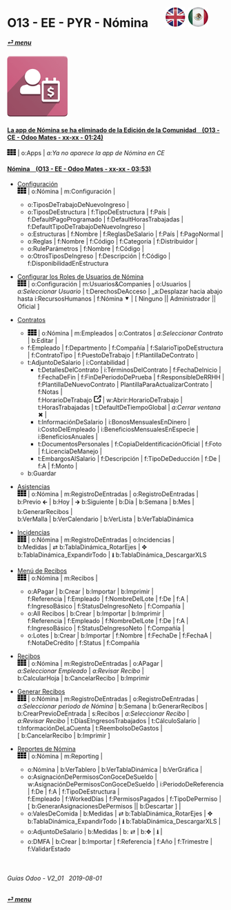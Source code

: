# O13 - EE - PYR - Nómina &nbsp;&nbsp;&nbsp;&nbsp; [![en-uk](/doc/img/en-uk_flag_button_small.png)](/en-uk/o13/ee/pyr/en-uk-o13-ee-pyr-payroll-guides.md) [ ![es-mx](/doc/img/es-mx_flag_button_small.png)](/es-mx/o13/ee/pyr/es-mx-o13-ee-pyr-payroll-guides.md)
#### [_&#x23CE; menu_](/es-mx/o13/ee/es-mx-o13-ee-guides-menu.md)  
### ![pyr](/doc/img/hr_payroll.png)

#### [La app de Nómina se ha eliminado de la Edición de la Comunidad &nbsp;&nbsp; (O13 - CE - Odoo Mates - xx-xx - 01:24)](https://youtube.com/embed/ssrMiPrdbQQ?autoplay=1&start=0&end=0&rel=0)  
[***Sync***]: # (es-mx-o13-ce-pyr-payroll-guides)  
![apps](/doc/img/apps.png) | o:Apps | _a:Ya no aparece la app de Nómina en CE_

#### [Nómina &nbsp;&nbsp; (O13 - EE - Odoo Mates - xx-xx - 03:53)](https://youtube.com/embed/AOuV7cD0PE0?autoplay=1&start=0&end=0&rel=0&nocount)  

- [Configuración](https://youtube.com/embed/AOuV7cD0PE0?autoplay=1&start=112&end=134&rel=0)  
  ![apps](/doc/img/apps.png) | o:Nómina | m:Configuración |  
  - o:TiposDeTrabajoDeNuevoIngreso |  
  - o:TiposDeEstructura | f:TipoDeEstructura | f:País |  
    f:DefaultPagoProgramado | f:DefaultHorasTrabajadas | f:DefaultTipoDeTrabajoDeNuevoIngreso |  
  - o:Estructuras | f:Nombre | f:ReglasDeSalario | f:País | f:PagoNormal |  
  - o:Reglas | f:Nombre | f:Código | f:Categoría | f:Distribuidor |  
  - o:RuleParámetros | f:Nombre | f:Código |  
  - o:OtrosTiposDeIngreso | f:Descripción | f:Código | f:DisponibilidadEnEstructura  
  
- [Configurar los Roles de Usuarios de Nómina](https://youtube.com/embed/AOuV7cD0PE0?autoplay=1&start=199&end=218&rel=0)  
  ![apps](/doc/img/apps.png) | o:Configuración | m:Usuarios&Companies | o:Usuarios |  
  _a:Seleccionar Usuario_ | t:DerechosDeAcceso | _a:Desplazar hacia abajo hasta i:RecursosHumanos | f:Nómina &#x2BC6; | \[ Ninguno || Administrador || Oficial ]  
  
- [Contratos](https://youtube.com/embed/AOuV7cD0PE0?autoplay=1&start=0&end=74&rel=0)  
  - ![apps](/doc/img/apps.png) | o:Nómina | m:Empleados | o:Contratos | _a:Seleccionar Contrato_ | b:Editar |  
  - f:Empleado | f:Departmento | f:Compañía | f:SalarioTipoDeEstructura | f:ContratoTipo | f:PuestoDeTrabajo | f:PlantillaDeContrato |  
  - t:AdjuntoDeSalario | i:Contabilidad |  
    - t:DetallesDelContrato | i:TérminosDelContrato | f:FechaDeInicio | f:FechaDeFin | f:FinDePeriodoDePrueba | f:ResponsibleDeRRHH |  
      f:PlantillaDeNuevoContrato | PlantillaParaActualizarContrato | f:Notas |  
      f:HorarioDeTrabajo ![show_catalog](/doc/img/show_catalog.png) | w:Abrir:HorarioDeTrabajo | t:HorasTrabajadas | t:DefaultDeTiempoGlobal | _a:Cerrar ventana_ &#x2716; |  
    - t:InformaciónDeSalario | i:BonosMensualesEnDinero | i:CostoDelEmpleado | i:BeneficiosMensualesEnEspecie | i:BeneficiosAnuales |  
    - t:DocumentosPersonales | f:CopiaDeIdentificaciónOficial | f:Foto | f:LicenciaDeManejo |  
    - t:EmbargosAlSalario | f:Descripción | f:TipoDeDeducción | f:De | f:A | f:Monto |  
  - b:Guardar  

- [Asistencias](https://youtube.com/embed/AOuV7cD0PE0?autoplay=1&start=75&end=94&rel=0)  
  ![apps](/doc/img/apps.png) | o:Nómina | m:RegistroDeEntradas | o:RegistroDeEntradas |  
  b:Previo &#x1F870; | b:Hoy | &#x1F872; b:Siguiente | b:Día | b:Semana | b:Mes | b:GenerarRecibos |  
  b:VerMalla | b:VerCalendario | b:VerLista | b:VerTablaDinámica  
  
- [Incidencias](https://youtube.com/embed/AOuV7cD0PE0?autoplay=1&start=95&end=105&rel=0)  
  ![apps](/doc/img/apps.png) | o:Nómina | m:RegistroDeEntradas | o:Incidencias |  
  b:Medidas | &#x21C4; b:TablaDinámica_RotarEjes | &#x2725; b:TablaDinámica_ExpandirTodo | **&#x2B73;** b:TablaDinámica_DescargarXLS  
  
- [Menú de Recibos](https://youtube.com/embed/AOuV7cD0PE0?autoplay=1&start=223&end=228&rel=0)  
  ![apps](/doc/img/apps.png) | o:Nómina | m:Recibos |  
  - o:APagar | b:Crear | b:Importar | b:Imprimir |  
    f:Referencia | f:Empleado | f:NombreDelLote | f:De | f:A | f:IngresoBásico | f:StatusDeIngresoNeto | f:Compañía |  
  - o:All Recibos | b:Crear | b:Importar | b:Imprimir |  
    f:Referencia | f:Empleado | f:NombreDelLote | f:De | f:A | f:IngresoBásico | f:StatusDeIngresoNeto | f:Compañía |  
  - o:Lotes | b:Crear | b:Importar | f:Nombre | f:FechaDe | f:FechaA | f:NotaDeCrédito | f:Status | f:Compañía

- [Recibos](https://youtube.com/embed/AOuV7cD0PE0?autoplay=1&start=105&end=112&rel=0)  
  ![apps](/doc/img/apps.png) | o:Nómina | m:RegistroDeEntradas | o:APagar |  
  _a:Seleccionar Empleado_ | _a:Revisar Recibo_ |  
  b:CalcularHoja | b:CancelarRecibo | b:Imprimir  
  
- [Generar Recibos](https://youtube.com/embed/AOuV7cD0PE0?autoplay=1&start=169&end=196&rel=0)  
  ![apps](/doc/img/apps.png) | o:Nómina | m:RegistroDeEntradas | o:RegistroDeEntradas |  
  _a:Seleccionar periodo de Nómina_ | b:Semana | b:GenerarRecibos |  
  b:CrearPrevioDeEntrada | s:Recibos | _a:Seleccionar Recibo_ |  
  _a:Revisar Recibo_ | t:DíasEIngresosTrabajados | t:CálculoSalario | t:InformaciónDeLaCuenta | t:ReembolsoDeGastos |  
  \[ b:CancelarRecibo | b:Imprimir ]  
  
- [Reportes de Nómina](https://youtube.com/embed/AOuV7cD0PE0?autoplay=1&start=135&end=223&rel=0)  
  ![apps](/doc/img/apps.png) | o:Nómina | m:Reporting |  
  - o:Nómina | b:VerTablero | b:VerTablaDinámica | b:VerGráfica |  
  - o:AsignaciónDePermisosConGoceDeSueldo | w:AsignaciónDePermisosConGoceDeSueldo | i:PeriodoDeReferencia | f:De | f:A | f:TipoDeEstructura |  
    f:Empleado | f:WorkedDías | f:PermisosPagados | f:TipoDePermiso | \[ b:GenerarAsignacionesDePermisos || b:Descartar ] |  
  - o:ValesDeComida | b:Medidas | &#x21C4; b:TablaDinámica_RotarEjes | &#x2725; b:TablaDinámica_ExpandirTodo | **&#x2B73;** b:TablaDinámica_DescargarXLS |  
  - o:AdjuntoDeSalario | b:Medidas | b: &#x21C4; | b:&#x2725; | **&#x2B73;** |  
  - o:DMFA | b:Crear | b:Importar | f:Referencia | f:Año | f:Trimestre | f:ValidarEstado
 
<br>
	
###### Guías Odoo - V2_01 &nbsp; 2019-08-01  
**[_&#x23CE; menu_](/es-mx/o13/ee/es-mx-o13-ee-guides-menu.md)**  
